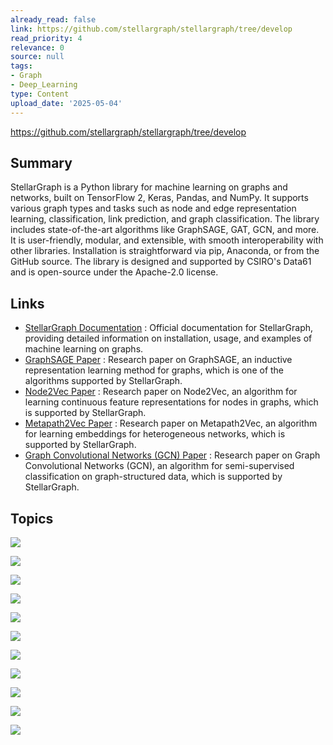 ```yaml
---
already_read: false
link: https://github.com/stellargraph/stellargraph/tree/develop
read_priority: 4
relevance: 0
source: null
tags:
- Graph
- Deep_Learning
type: Content
upload_date: '2025-05-04'
---
```


https://github.com/stellargraph/stellargraph/tree/develop
## Summary

StellarGraph is a Python library for machine learning on graphs and networks, built on TensorFlow 2, Keras, Pandas, and NumPy. It supports various graph types and tasks such as node and edge representation learning, classification, link prediction, and graph classification. The library includes state-of-the-art algorithms like GraphSAGE, GAT, GCN, and more. It is user-friendly, modular, and extensible, with smooth interoperability with other libraries. Installation is straightforward via pip, Anaconda, or from the GitHub source. The library is designed and supported by CSIRO's Data61 and is open-source under the Apache-2.0 license.
## Links

- [StellarGraph Documentation](https://stellargraph.readthedocs.io) : Official documentation for StellarGraph, providing detailed information on installation, usage, and examples of machine learning on graphs.
- [GraphSAGE Paper](https://arxiv.org/pdf/1706.02216.pdf) : Research paper on GraphSAGE, an inductive representation learning method for graphs, which is one of the algorithms supported by StellarGraph.
- [Node2Vec Paper](https://arxiv.org/pdf/1412.6575.pdf) : Research paper on Node2Vec, an algorithm for learning continuous feature representations for nodes in graphs, which is supported by StellarGraph.
- [Metapath2Vec Paper](https://ericdongyx.github.io/metapath2vec/m2v.html) : Research paper on Metapath2Vec, an algorithm for learning embeddings for heterogeneous networks, which is supported by StellarGraph.
- [Graph Convolutional Networks (GCN) Paper](https://arxiv.org/abs/1609.02907) : Research paper on Graph Convolutional Networks (GCN), an algorithm for semi-supervised classification on graph-structured data, which is supported by StellarGraph.

## Topics

![](topics/Library/StellarGraph)

![](topics/Concept/Graph%20Convolutional%20Network%20GCN)

![](topics/Concept/GraphSAGE)

![](topics/Concept/HinSAGE)

![](topics/Concept/attri2vec)

![](topics/Concept/Graph%20Attention%20Network%20GAT)

![](topics/Concept/Cluster%20Graph%20Convolutional%20Network%20Cluster%20GCN)

![](topics/Concept/Simplified%20Graph%20Convolutional%20Network%20SGC)

![](topics/Concept/Personalized%20Propagation%20of%20Neural%20Predictions%20PPNP%20APPNP)

![](topics/Concept/Metapath2Vec)

![](topics/Model/Node2Vec)